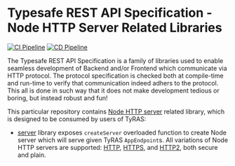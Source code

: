 # Typesafe REST API Specification - Node HTTP Server Related Libraries

[![CI Pipeline](https://github.com/ty-ras/server-node/actions/workflows/ci.yml/badge.svg)](https://github.com/ty-ras/server-node/actions/workflows/ci.yml)
[![CD Pipeline](https://github.com/ty-ras/server-node/actions/workflows/cd.yml/badge.svg)](https://github.com/ty-ras/server-node/actions/workflows/cd.yml)

The Typesafe REST API Specification is a family of libraries used to enable seamless development of Backend and/or Frontend which communicate via HTTP protocol.
The protocol specification is checked both at compile-time and run-time to verify that communication indeed adhers to the protocol.
This all is done in such way that it does not make development tedious or boring, but instead robust and fun!

This particular repository contains [Node HTTP server](https://nodejs.org/api/http.html) related library, which is designed to be consumed by users of TyRAS:
- [server](./server) library exposes `createServer` overloaded function to create Node server which will serve given TyRAS `AppEndpoint`s.
  All variations of Node HTTP servers are supported: [HTTP](https://nodejs.org/api/http.html), [HTTPS](https://nodejs.org/api/https.html), and [HTTP2](https://nodejs.org/api/http2.html), both secure and plain.
